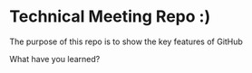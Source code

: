 # Technical Meeting Repo :) 
The purpose of this repo is to show the key features of GitHub

What have you learned? 


